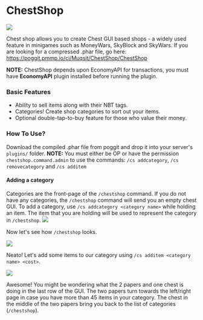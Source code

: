 # ChestShop
[![](https://poggit.pmmp.io/shield.state/ChestShop)](https://poggit.pmmp.io/p/ChestShop)

Chest shop allows you to create Chest GUI based shops - a widely used feature in minigames such as MoneyWars, SkyBlock and SkyWars.
If you are looking for a compressed .phar file, go here: https://poggit.pmmp.io/ci/Muqsit/ChestShop/ChestShop

**NOTE:** ChestShop depends upon EconomyAPI for transactions, you must have **EconomyAPI** plugin installed before running the plugin.

### Basic Features
- Ability to sell items along with their NBT tags.
- Categories! Create shop categories to sort out your items.
- Optional double-tap-to-buy feature for those who value their money.

### How To Use?
Download the compiled .phar file from poggit and drop it into your server's `plugins/` folder.
**NOTE:** You must either be OP or have the permission `chestshop.command.admin` to use the commands: `/cs addcategory`, `/cs removecategory` and `/cs additem`

#### Adding a category
Categories are the front-page of the `/chestshop` command. If you do not have any categories, the `/chestshop` command will send you an empty chest GUI. To add a category, use `/cs addcategory <category name>` while holding an item. The item that you are holding will be used to represent the category in `/chestshop`.
![](https://i.imgur.com/8cPouEf.png)

Now let's see how `/chestshop` looks.

![](https://imgur.com/iRWAJ6a.png)

Neato! Let's add some items to our category using `/cs additem <category name> <cost>`.

![](https://i.imgur.com/fF8gPap.png)

Awesome! You might be wondering what the 2 papers and one chest is doing in the last row of the GUI. The two papers turn towards the left/right page in case you have more than 45 items in your category. The chest in the middle of the two papers bring you back to the list of categories (`/chestshop`).
